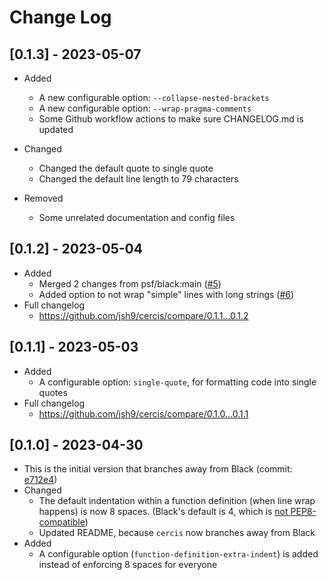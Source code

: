 # Change Log

## [0.1.3] - 2023-05-07

- Added
  - A new configurable option: `--collapse-nested-brackets`
  - A new configurable option: `--wrap-pragma-comments`
  - Some Github workflow actions to make sure CHANGELOG.md is updated

- Changed
  - Changed the default quote to single quote
  - Changed the default line length to 79 characters

- Removed
  - Some unrelated documentation and config files

## [0.1.2] - 2023-05-04

- Added
  - Merged 2 changes from psf/black:main
    ([#5](https://github.com/jsh9/cercis/pull/5))
  - Added option to not wrap "simple" lines with long strings
    ([#6](https://github.com/jsh9/cercis/pull/6))
- Full changelog
  - https://github.com/jsh9/cercis/compare/0.1.1...0.1.2

## [0.1.1] - 2023-05-03

- Added
  - A configurable option: `single-quote`, for formatting code into single
    quotes
- Full changelog
  - https://github.com/jsh9/cercis/compare/0.1.0...0.1.1

## [0.1.0] - 2023-04-30

- This is the initial version that branches away from Black (commit:
  [e712e4](https://github.com/psf/black/commit/e712e48e06420d9240ce95c81acfcf6f11d14c83))
- Changed
  - The default indentation within a function definition (when line wrap
    happens) is now 8 spaces. (Black's default is 4, which is
    [not PEP8-compatible](https://github.com/psf/black/issues/1127))
  - Updated README, because `cercis` now branches away from Black
- Added
  - A configurable option (`function-definition-extra-indent`) is added instead
    of enforcing 8 spaces for everyone
